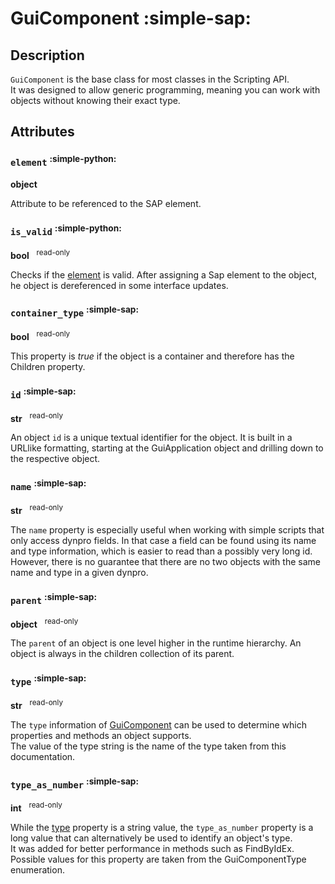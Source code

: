 # GuiComponent :simple-sap:

## Description

`GuiComponent` is the base class for most classes in the Scripting API.  
It was designed to allow generic programming, meaning you can work with objects without knowing their exact type.

## Attributes

### ```element``` <sup>:simple-python:</sup>

**object**

Attribute to be referenced to the SAP element.

### ```is_valid``` <sup>:simple-python:</sup>

**bool** &nbsp; <sup>read-only</sup>

Checks if the [element](#element) is valid. After assigning a Sap element to the object, he object is dereferenced in some interface updates.

### ```container_type``` <sup>:simple-sap:</sup>

**bool** &nbsp; <sup>read-only</sup>

This property is *true* if the object is a container and therefore has the Children property.

### ```id``` <sup>:simple-sap:</sup>

**str** &nbsp; <sup>read-only</sup>

An object `id` is a unique textual identifier for the object. It is built in a URLlike formatting, starting at the GuiApplication object and drilling down to the respective object.

### ```name``` <sup>:simple-sap:</sup>

**str** &nbsp; <sup>read-only</sup>

The `name` property is especially useful when working with simple scripts that only access dynpro fields. In that case a field can be found using its name and type information, which is easier to read than a possibly very long id.  
However, there is no guarantee that there are no two objects with the same name and type in a given dynpro.

### ```parent``` <sup>:simple-sap:</sup>

**object** &nbsp; <sup>read-only</sup>

The `parent` of an object is one level higher in the runtime hierarchy. An object is always in the children collection of its parent.

### ```type``` <sup>:simple-sap:</sup>

**str** &nbsp; <sup>read-only</sup>

The `type` information of [GuiComponent](#GuiComponent) can be used to determine which properties and methods an object supports.  
The value of the type string is the name of the type taken from this documentation.

### ```type_as_number``` <sup>:simple-sap:</sup>

**int** &nbsp; <sup>read-only</sup>

While the [type](#type) property is a string value, the `type_as_number` property is a long value that can alternatively be used to identify an object's type.  
It was added for better performance in methods such as FindByIdEx.  
Possible values for this property are taken from the GuiComponentType enumeration.
